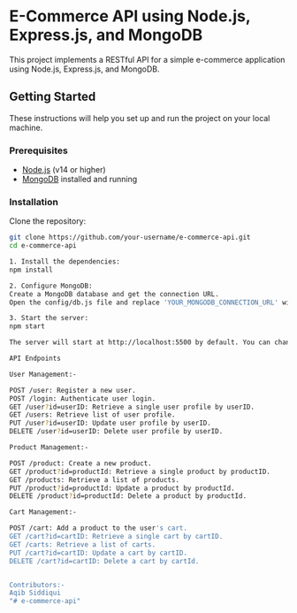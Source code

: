 # E-Commerce API using Node.js, Express.js, and MongoDB

This project implements a RESTful API for a simple e-commerce application using Node.js, Express.js, and MongoDB.

## Getting Started

These instructions will help you set up and run the project on your local machine.

### Prerequisites

- [Node.js](https://nodejs.org/) (v14 or higher)
- [MongoDB](https://www.mongodb.com/) installed and running

### Installation

   Clone the repository:

   ```bash
   git clone https://github.com/your-username/e-commerce-api.git
   cd e-commerce-api

   1. Install the dependencies:
   npm install

   2. Configure MongoDB:
   Create a MongoDB database and get the connection URL.
   Open the config/db.js file and replace 'YOUR_MONGODB_CONNECTION_URL' with your actual MongoDB connection URL.

   3. Start the server:
   npm start

   The server will start at http://localhost:5500 by default. You can change the port in the app.js or .env file.

   API Endpoints

   User Management:-

   POST /user: Register a new user.
   POST /login: Authenticate user login.
   GET /user?id=userID: Retrieve a single user profile by userID.
   GET /users: Retrieve list of user profile.
   PUT /user?id=userID: Update user profile by userID.
   DELETE /user?id=userID: Delete user profile by userID.

   Product Management:-

   POST /product: Create a new product.
   GET /product?id=productId: Retrieve a single product by productID.
   GET /products: Retrieve a list of products.
   PUT /product?id=productId: Update a product by productId.
   DELETE /product?id=productId: Delete a product by productId.

   Cart Management:-

   POST /cart: Add a product to the user's cart.
   GET /cart?id=cartID: Retrieve a single cart by cartID.
   GET /carts: Retrieve a list of carts.
   PUT /cart?id=cartID: Update a cart by cartID.
   DELETE /cart?id=cartID: Delete a cart by cartId.


   Contributors:-
   Aqib Siddiqui
"# e-commerce-api" 
